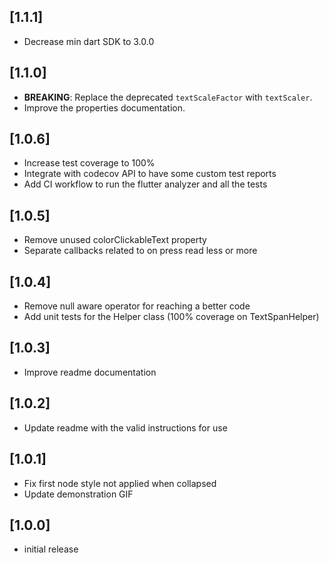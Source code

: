 ## [1.1.1]
- Decrease min dart SDK to 3.0.0

## [1.1.0]
- **BREAKING**: Replace the deprecated `textScaleFactor` with `textScaler`.
- Improve the properties documentation.

## [1.0.6]
- Increase test coverage to 100%
- Integrate with codecov API to have some custom test reports
- Add CI workflow to run the flutter analyzer and all the tests

## [1.0.5]
- Remove unused colorClickableText property
- Separate callbacks related to on press read less or more

## [1.0.4]
- Remove null aware operator for reaching a better code
- Add unit tests for the Helper class (100% coverage on TextSpanHelper)

## [1.0.3]
- Improve readme documentation

## [1.0.2]
- Update readme with the valid instructions for use

## [1.0.1] 
- Fix first node style not applied when collapsed
- Update demonstration GIF
## [1.0.0] 
- initial release
